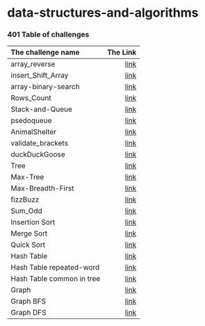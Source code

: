 # data-structures-and-algorithms

### 401 Table of challenges

| The challenge name        |                                                                   The Link |
|:--------------------------|---------------------------------------------------------------------------:|
| array_reverse             |                                                   [link](./array-reverse/) | 
| insert_Shift_Array        |                                                [link](./insertShiftArray/) | 
| array-binary-search       |                                             [link](./array-binary-search/) | 
| Rows_Count                |                                              [link](./2D-Array-Row-Count/) | 
| Stack-and-Queue           |                       [link](./stack-and-queue/app/src/main/java/com/pkg/) | 
| psedoqueue                |            [link](./stack-and-queue/app/src/main/java/com/pkg/psedoqueue/) | 
| AnimalShelter             |         [link](./stack-and-queue/app/src/main/java/com/pkg/AnimalShelter/) |
| validate_brackets	        |      [link](./stack-and-queue/app/src/main/java/com/pkg/validatebrackets/) | 
| duckDuckGoose             |         [link](./stack-and-queue/app/src/main/java/com/pkg/duckDuckGoose/) | 
| Tree                      |                              [link](./Tree/app/src/main/java/com/pkg/tree) | 
| Max-Tree                  |           [link](./Tree/app/src/main/java/com/pkg/tree/Tree-max/README.md) | 
| Max-Breadth-First         | [link](./Tree/app/src/main/java/com/pkg/tree/Tree-breadth-first/README.md) |
| fizzBuzz                  |           [link](./Tree/app/src/main/java/com/pkg/tree/fizzBuzz/README.md) | 
| Sum_Odd                   |            [link](./Tree/app/src/main/java/com/pkg/tree/Sum_Odd/README.md) | 
| Insertion Sort            |                                          [link](./InsertionSort/Readme.md) | 
| Merge Sort                |                                           [link](./Merge%20Sort/README.md) |
| Quick Sort                |                                             [link](./Quick_Sort/README.md) |
| Hash Table                |                                                        [link](./HashTable) |
| Hash Table repeated-word  |                                            [link](./HashTable/README31.md) |
| Hash Table common in tree |                                            [link](./HashTable/README32.md) |
| Graph                     |                                                  [link](./Graph/README.md) |
| Graph  BFS                |                                                 [link](./Graph/README36.md) |
| Graph  DFS                |                                                 [link](./Graph/README38.md) |









